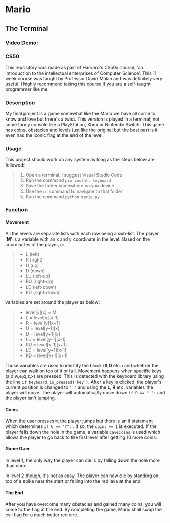 # Mario
## The Terminal

### Video Demo:  <DEMO HERE>

### CS50
This repository was made as part of Harvard's CS50x course; 'an introduction to the intellectual enterprises of Computer Science'.
This 11 week course was taught by Professor David Malan and was definitely very useful. I highly recommend taking this course if 
you are a self-taught programmer like me.

### Description
My final project is a game somewhat like the Mario we have all come to know and love but there's a twist.
This version is played in a terminal; not some fancy console like a PlayStation, Xbox or Nintendo Switch.
This game has coins, obstacles and levels just like the original but the best part is it even has the 
iconic flag at the end of the level.

### Usage
This project should work on any system as long as the steps below are followed:
> 1. Open a terminal. I suggest Visual Studio Code
> 2. Run the command `pip install keyboard`
> 3. Save the folder somewhere on you device
> 4. Use the `cd` command to navigate to that folder
> 5. Run the command `python mario.py`

### Function

#### Movement
All the levels are separate lists with each row being a sub-list.
The player '**M**' is a variable with an x and y coordinate in the level.
Based on the coordinates of the player, a:
> - L (left)
> - R (right)
> - U (up)
> - D (down)
> - LU (left-up)
> - RU (right-up)
> - LD (left-down)
> - RD (right-down)

variables are set around the player as below:
> - level[y][x] = M
> - L = level[y][x-1]
> - R = level[y][x+1]
> - U = level[y-1][x]
> - D = level[y+1][x]
> - LU = level[y-1][x-1]
> - RU = level[y-1][x+1]
> - LD = level[y+1][x-1]
> - RD = level[y+1][x+1]

Those variables are used to identify the block 
(**#**,**O** etc.) and whether the player can walk on 
top of it or fall. Movement happens when specific 
keys (a,d,w,e,q,z,x) are pressed. This is detected 
with the keyboard library using the line `if keyboard.is_pressed('key')`.
After a key is clicked, the player's current position is changed to `' '`
and using the **L**, **R** etc. variables the player will move.
The player will automatically move down `if D == " ":` and the player isn't jumping.

#### Coins
When the user presses `W`, the player jumps but there is an if statement which 
determines `if U == "?":` . If so, the `coins += 1` is executed.
If the player falls down the hole in the game, a variable `CaveCoins` is used 
which allows the player to go back to the first level after getting 10 more coins.

#### Game Over
In level 1, the only way the player can die is by falling down the hole more than once.

In level 2 though, it's not as easy. The player can now die by standing on top of a 
spike near the start or falling into the red lava at the end.

#### The End
After you have overcome many obstacles and gained many coins, you will come to the 
flag at the end. By completing the game, Mario shall swap the evil flag for a much 
better red one.

